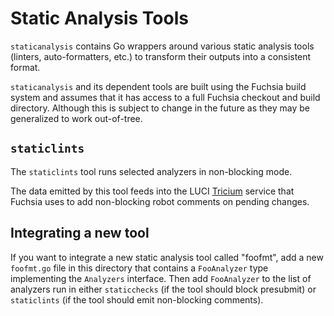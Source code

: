 # Static Analysis Tools

`staticanalysis` contains Go wrappers around various static analysis tools
(linters, auto-formatters, etc.) to transform their outputs into a consistent
format.

`staticanalysis` and its dependent tools are built using the Fuchsia build
system and assumes that it has access to a full Fuchsia checkout and build
directory. Although this is subject to change in the future as they may be
generalized to work out-of-tree.

## `staticlints`

The `staticlints` tool runs selected analyzers in non-blocking mode.

The data emitted by this tool feeds into the LUCI
[Tricium](https://goto.corp.google.com/tricium) service that Fuchsia uses to add
non-blocking robot comments on pending changes.

## Integrating a new tool

If you want to integrate a new static analysis tool called "foofmt", add a new
`foofmt.go` file in this directory that contains a `FooAnalyzer` type
implementing the `Analyzers` interface. Then add `FooAnalyzer` to the list of
analyzers run in either `staticchecks` (if the tool should block presubmit) or
`staticlints` (if the tool should emit non-blocking comments).
